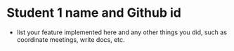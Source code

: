 # Student 1 name and Github id
- list your feature implemented here and any other things you did, such as coordinate meetings, write docs, etc.